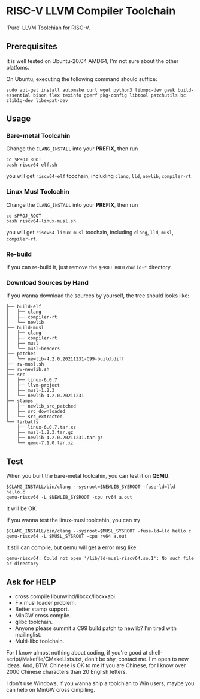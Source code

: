 # RISC-V LLVM Compiler Toolchain

'Pure' LLVM Toolchian for RISC-V.

## Prerequisites
It is well tested on Ubuntu-20.04 AMD64, I'm not sure about the other platfoms.

On Ubuntu, executing the following command should suffice:

`sudo apt-get install automake curl wget python3 libmpc-dev gawk build-essential bison flex texinfo gperf pkg-config libtool patchutils bc zlib1g-dev libexpat-dev`

## Usage
### Bare-metal Toolcahin
Change the `CLANG_INSTALL` into your **PREFIX**, then run

```
cd $PROJ_ROOT
bash riscv64-elf.sh
```

you will get `riscv64-elf` toochain, including `clang`, `lld`, `newlib`, `compiler-rt`.

### Linux Musl Toolcahin
Change the `CLANG_INSTALL` into your **PREFIX**, then run

```
cd $PROJ_ROOT
bash riscv64-linux-musl.sh
```

you will get `riscv64-linux-musl` toochain, including `clang`, `lld`, `musl`, `compiler-rt`.

### Re-build
If you can re-build it, just remove the `$PROJ_ROOT/build-*` directory.

### Download Sources by Hand
If you wanna download the sources by yourself, the tree should looks like:

```
├── build-elf
│   ├── clang
│   ├── compiler-rt
│   └── newlib
├── build-musl
│   ├── clang
│   ├── compiler-rt
│   ├── musl
│   └── musl-headers
├── patches
│   └── newlib-4.2.0.20211231-C99-build.diff
├── rv-musl.sh
├── rv-newlib.sh
├── src
│   ├── linux-6.0.7
│   ├── llvm-project
│   ├── musl-1.2.3
│   └── newlib-4.2.0.20211231
├── stamps
│   ├── newlib_src_patched
│   ├── src_downloaded
│   └── src_extracted
└── tarballs
    ├── linux-6.0.7.tar.xz
    ├── musl-1.2.3.tar.gz
    ├── newlib-4.2.0.20211231.tar.gz
    └── qemu-7.1.0.tar.xz
```

## Test
When you built the bare-metal toolcahin, you can test it on **QEMU**.

```
$CLANG_INSTALL/bin/clang --sysroot=$NEWLIB_SYSROOT -fuse-ld=lld hello.c
qemu-riscv64 -L $NEWLIB_SYSROOT -cpu rv64 a.out
```

It will be OK.

If you wanna test the linux-musl toolcahin, you can try

```
$CLANG_INSTALL/bin/clang --sysroot=$MUSL_SYSROOT -fuse-ld=lld hello.c
qemu-riscv64 -L $MUSL_SYSROOT -cpu rv64 a.out
```

It still can compile, but qemu will get a error msg like:

`qemu-riscv64: Could not open '/lib/ld-musl-riscv64.so.1': No such file or directory`

## Ask for HELP
* cross compile libunwind/libcxx/libcxxabi.
* Fix musl loader problem.
* Better stamp support.
* MinGW cross compile.
* glibc toolchain.
* Anyone please summit a C99 build patch to newlib?  I'm tired with mailinglist.
* Multi-libc toolchain.

For I know almost nothing about coding, if you're good at shell-script/Makefile/CMakeLIsts.txt, don't be shy, contact me.
I'm open to new ideas.  And, BTW. Chinese is OK to me if you are Chinese, for I know over 2000 Chinese characters than 20 English letters.

I don't use Windows, if you wanna ship a toolchian to Win users, maybe you can help on MinGW cross cimpiling.
